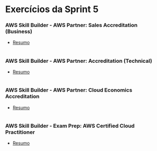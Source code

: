 #
# Exercícios da Sprint 5

### AWS Skill Builder - AWS Partner: Sales Accreditation (Business)

- [Resumo](https://github.com/catarwnalud/pbCompass/blob/master/sprint_5/exercicios/resumoBusiness.md) 

#

### AWS Skill Builder - AWS Partner: Accreditation (Technical)

- [Resumo](https://github.com/catarwnalud/pbCompass/blob/master/sprint_5/exercicios/resumoTechnical.md) 

#

### AWS Skill Builder - AWS Partner: Cloud Economics Accreditation 

- [Resumo](https://github.com/catarwnalud/pbCompass/blob/master/sprint_5/exercicios/resumoEconomics.md) 

#

### AWS Skill Builder - Exam Prep: AWS Certified Cloud Practitioner

- [Resumo](https://github.com/catarwnalud/pbCompass/blob/master/sprint_5/exercicios/resumoPractitioner.md) 

#